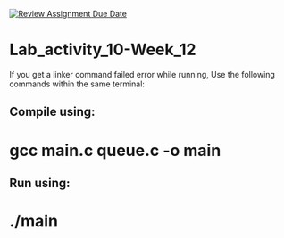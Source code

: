 [![Review Assignment Due Date](https://classroom.github.com/assets/deadline-readme-button-24ddc0f5d75046c5622901739e7c5dd533143b0c8e959d652212380cedb1ea36.svg)](https://classroom.github.com/a/0_6XyWLJ)
# Lab_activity_10-Week_12

If you get a linker command failed error while running, 
Use the following commands within the same terminal:

## Compile using: 
# gcc main.c queue.c -o main
## Run using: 
# ./main
